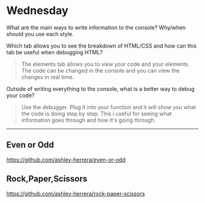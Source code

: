 # Wednesday
What are the main ways to write information to the console? Why/when should you use each style.
>

Which tab allows you to see the breakdown of HTML/CSS and how can this tab be useful when debugging HTML?
>The elements tab allows you to view your code and your elements. The code can be changed in the console and you can view the changes in real time.

Outside of writing everything to the console, what is a better way to debug your code?
>Use the debugger. Plug it into your function and it will show you what the code is doing step by step. This i useful for seeing what information goes through and how it's going through.

---
## Even or Odd
https://github.com/ashley-herrera/even-or-odd

## Rock,Paper,Scissors
https://github.com/ashley-herrera/rock-paper-scissors